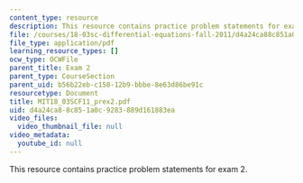 ```yaml
---
content_type: resource
description: This resource contains practice problem statements for exam 2.
file: /courses/18-03sc-differential-equations-fall-2011/d4a24ca88c851a0c9283889d161883ea_MIT18_03SCF11_prex2.pdf
file_type: application/pdf
learning_resource_types: []
ocw_type: OCWFile
parent_title: Exam 2
parent_type: CourseSection
parent_uid: b56b22eb-c158-12b9-bbbe-8e63d86be91c
resourcetype: Document
title: MIT18_03SCF11_prex2.pdf
uid: d4a24ca8-8c85-1a0c-9283-889d161883ea
video_files:
  video_thumbnail_file: null
video_metadata:
  youtube_id: null
---
```

This resource contains practice problem statements for exam 2.

